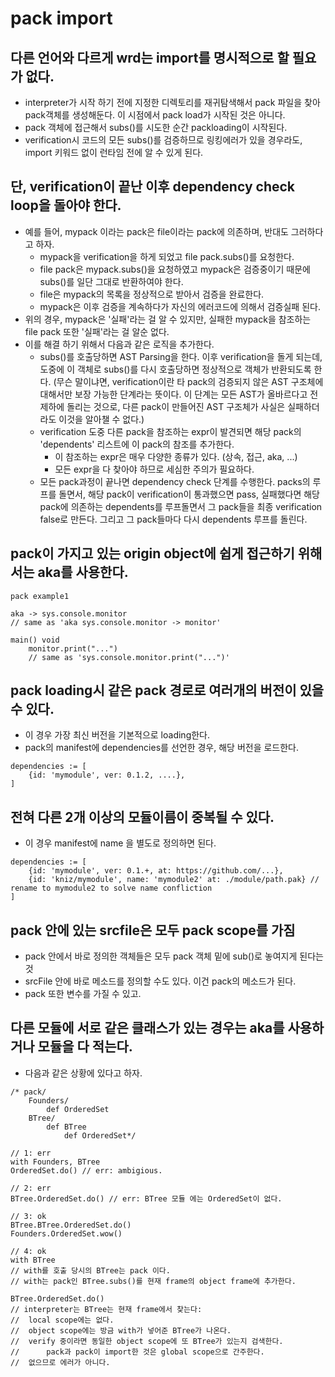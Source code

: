 # pack import

## 다른 언어와 다르게 wrd는 import를 명시적으로 할 필요가 없다.

* interpreter가 시작 하기 전에 지정한 디렉토리를 재귀탐색해서 pack 파일을 찾아 pack객체를 생성해둔다.
  이 시점에서 pack load가 시작된 것은 아니다.
* pack 객체에 접근해서 subs()를 시도한 순간 packloading이 시작된다.
* verification시 코드의 모든 subs()를 검증하므로 링킹에러가 있을 경우라도,
  import 키워드 없이 런타임 전에 알 수 있게 된다.

## 단, verification이 끝난 이후 dependency check loop을 돌아야 한다.
* 예를 들어, mypack 이라는 pack은 file이라는 pack에 의존하며, 반대도 그러하다고 하자.
    * mypack을 verification을 하게 되었고 file pack.subs()를 요청한다.
    * file pack은 mypack.subs()을 요청하였고 mypack은 검증중이기 때문에 subs()를 일단
      그대로 반환하여야 한다.
    * file은 mypack의 목록을 정상적으로 받아서 검증을 완료한다.
    * mypack은 이후 검증을 계속하다가 자신의 에러코드에 의해서 검증실패 된다.
* 위의 경우, mypack은 '실패'라는 걸 알 수 있지만, 실패한 mypack을 참조하는
  file pack 또한 '실패'라는 걸 알순 없다.
* 이를 해결 하기 위해서 다음과 같은 로직을 추가한다.
    * subs()를 호출당하면 AST Parsing을 한다.
      이후 verification을 돌게 되는데, 도중에 이 객체로 subs()를 다시 호출당하면
      정상적으로 객체가 반환되도록 한다.
      (무슨 말이냐면, verification이란 타 pack의 검증되지 않은 AST 구조체에 대해서만 보장 가능한
       단계라는 뜻이다. 이 단계는 모든 AST가 올바르다고 전제하에 돌리는 것으로,
       다른 pack이 만들어진 AST 구조체가 사실은 실패하더라도 이것을 알아챌 수 없다.)
    * verification 도중 다른 pack을 참조하는 expr이 발견되면 해당 pack의
      'dependents' 리스트에 이 pack의 참조를 추가한다.
        * 이 참조하는 expr은 매우 다양한 종류가 있다. (상속, 접근, aka, ...)
        * 모든 expr을 다 찾아야 하므로 세심한 주의가 필요하다.
    * 모든 pack과정이 끝나면 dependency check 단계를 수행한다.
      packs의 루프를 돌면서, 해당 pack이 verification이 통과했으면 pass,
      실패했다면 해당 pack에 의존하는 dependents를 루프돌면서 그 pack들을
      최종 verification false로 만든다. 그리고 그 pack들마다 다시 dependents
      루프를 돌린다.

## pack이 가지고 있는 origin object에 쉽게 접근하기 위해서는 aka를 사용한다.

```wrd
pack example1

aka -> sys.console.monitor
// same as 'aka sys.console.monitor -> monitor'

main() void
    monitor.print("...")
    // same as 'sys.console.monitor.print("...")'
```

## pack loading시 같은 pack 경로로 여러개의 버전이 있을 수 있다.

* 이 경우 가장 최신 버전을 기본적으로 loading한다.
* pack의 manifest에 dependencies를 선언한 경우, 해당 버전을 로드한다.

```seedling
dependencies := [
    {id: 'mymodule', ver: 0.1.2, ....},
]
```

## 전혀 다른 2개 이상의 모듈이름이 중복될 수 있다. 

* 이 경우 manifest에 name 을 별도로 정의하면 된다.
```seedling
dependencies := [
    {id: 'mymodule', ver: 0.1.+, at: https://github.com/...},
    {id: 'kniz/mymodule', name: 'mymodule2' at: ./module/path.pak} // rename to mymodule2 to solve name confliction
]
```

## pack 안에 있는 srcfile은 모두 pack scope를 가짐
* pack 안에서 바로 정의한 객체들은 모두 pack 객체 밑에 sub()로 놓여지게 된다는 것
* srcFile 안에 바로 메소드를 정의할 수도 있다. 이건 pack의 메소드가 된다.
* pack 또한 변수를 가질 수 있고.

## 다른 모듈에 서로 같은 클래스가 있는 경우는 aka를 사용하거나 모듈을 다 적는다.
* 다음과 같은 상황에 있다고 하자.
```wrd
/* pack/
    Founders/
        def OrderedSet
    BTree/
        def BTree
            def OrderedSet*/

// 1: err
with Founders, BTree
OrderedSet.do() // err: ambigious.

// 2: err
BTree.OrderedSet.do() // err: BTree 모듈 에는 OrderedSet이 없다.

// 3: ok
BTree.BTree.OrderedSet.do()
Founders.OrderedSet.wow()

// 4: ok
with BTree
// with를 호출 당시의 BTree는 pack 이다.
// with는 pack인 BTree.subs()를 현재 frame의 object frame에 추가한다.

BTree.OrderedSet.do()
// interpreter는 BTree는 현재 frame에서 찾는다:
//  local scope에는 없다.
//  object scope에는 방금 with가 넣어준 BTree가 나온다.
//  verify 중이라면 동일한 object scope에 또 BTree가 있는지 검색한다.
//      pack과 pack이 import한 것은 global scope으로 간주한다.
//  없으므로 에러가 아니다.
```
